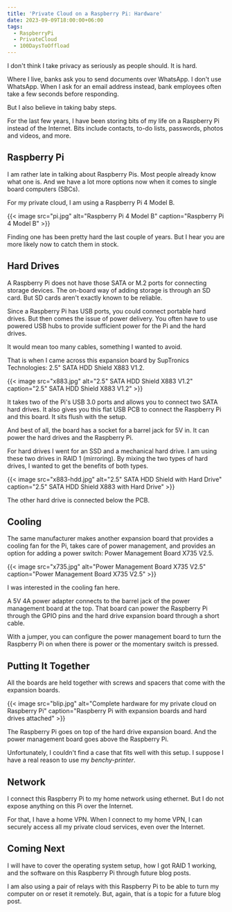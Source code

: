 ```yaml
---
title: 'Private Cloud on a Raspberry Pi: Hardware'
date: 2023-09-09T18:00:00+06:00
tags:
  - RaspberryPi
  - PrivateCloud
  - 100DaysToOffload
---
```


I don't think I take privacy as seriously as people should. It is hard.

Where I live, banks ask you to send documents over WhatsApp. I don't use WhatsApp. When I ask for an email address instead, bank employees often take a few seconds before responding.

But I also believe in taking baby steps.

For the last few years, I have been storing bits of my life on a Raspberry Pi instead of the Internet. Bits include contacts, to-do lists, passwords, photos and videos, and more.

## Raspberry Pi

I am rather late in talking about Raspberry Pis. Most people already know what one is. And we have a lot more options now when it comes to single board computers (SBCs). 

For my private cloud, I am using a Raspberry Pi 4 Model B.

{{< image src="pi.jpg" alt="Raspberry Pi 4 Model B" caption="Raspberry Pi 4 Model B" >}}

Finding one has been pretty hard the last couple of years. But I hear you are more likely now to catch them in stock.

## Hard Drives

A Raspberry Pi does not have those SATA or M.2 ports for connecting storage devices. The on-board way of adding storage is through an SD card. But SD cards aren't exactly known to be reliable.

Since a Raspberry Pi has USB ports, you could connect portable hard drives. But then comes the issue of power delivery. You often have to use powered USB hubs to provide sufficient power for the Pi and the hard drives.

It would mean too many cables, something I wanted to avoid.

That is when I came across this expansion board by SupTronics Technologies: 2.5" SATA HDD Shield X883 V1.2.

{{< image src="x883.jpg" alt="2.5\" SATA HDD Shield X883 V1.2" caption="2.5\" SATA HDD Shield X883 V1.2" >}}

It takes two of the Pi's USB 3.0 ports and allows you to connect two SATA hard drives. It also gives you this flat USB PCB to connect the Raspberry Pi and this board. It sits flush with the setup.

And best of all, the board has a socket for a barrel jack for 5V in. It can power the hard drives and the Raspberry Pi.

For hard drives I went for an SSD and a mechanical hard drive. I am using these two drives in RAID 1 (mirroring). By mixing the two types of hard drives, I wanted to get the benefits of both types.

{{< image src="x883-hdd.jpg" alt="2.5\" SATA HDD Shield with Hard Drive" caption="2.5\" SATA HDD Shield X883 with Hard Drive" >}}

The other hard drive is connected below the PCB.

## Cooling

The same manufacturer makes another expansion board that provides a cooling fan for the Pi, takes care of power management, and provides an option for adding a power switch: Power Management Board X735 V2.5.

{{< image src="x735.jpg" alt="Power Management Board X735 V2.5" caption="Power Management Board X735 V2.5" >}}

I was interested in the cooling fan here.

A 5V 4A power adapter connects to the barrel jack of the power management board at the top. That board can power the Raspberry Pi through the GPIO pins and the hard drive expansion board through a short cable.

With a jumper, you can configure the power management board to turn the Raspberry Pi on when there is power or the momentary switch is pressed.

## Putting It Together

All the boards are held together with screws and spacers that come with the expansion boards.

{{< image src="blip.jpg" alt="Complete hardware for my private cloud on Raspberry Pi" caption="Raspberry Pi with expansion boards and hard drives attached" >}}

The Raspberry Pi goes on top of the hard drive expansion board. And the power management board goes above the Raspberry Pi.

Unfortunately, I couldn't find a case that fits well with this setup. I suppose I have a real reason to use my _benchy-printer_.

## Network

I connect this Raspberry Pi to my home network using ethernet. But I do not expose anything on this Pi over the Internet.

For that, I have a home VPN. When I connect to my home VPN, I can securely access all my private cloud services, even over the Internet.

## Coming Next

I will have to cover the operating system setup, how I got RAID 1 working, and the software on this Raspberry Pi through future blog posts.

I am also using a pair of relays with this Raspberry Pi to be able to turn my computer on or reset it remotely. But, again, that is a topic for a future blog post.
